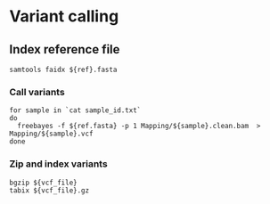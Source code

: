# Variant calling
## Index reference file
```
samtools faidx ${ref}.fasta
```

### Call variants

```
for sample in `cat sample_id.txt`
do
  freebayes -f ${ref.fasta} -p 1 Mapping/${sample}.clean.bam  > Mapping/${sample}.vcf
done
```

### Zip and index variants

```
bgzip ${vcf_file}
tabix ${vcf_file}.gz
```
